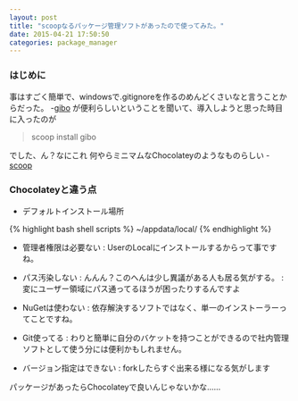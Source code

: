 ```yaml
---
layout: post
title: "scoopなるパッケージ管理ソフトがあったので使ってみた。"
date: 2015-04-21 17:50:50
categories: package_manager
---
```

### はじめに
事はすごく簡単で、windowsで.gitignoreを作るのめんどくさいなと言うことからだった。
-[gibo](https://github.com/simonwhitaker/gibo)
が便利らしいということを聞いて、導入しようと思った時目に入ったのが

> scoop install gibo

でした、ん？なにこれ
何やらミニマムなChocolateyのようなものらしい
-[scoop](http://scoop.sh/)

### Chocolateyと違う点
- デフォルトインストール場所

{% highlight bash shell scripts %}
  ~/appdata/local/
{% endhighlight %}

- 管理者権限は必要ない
: UserのLocalにインストールするからって事ですね。

- パス汚染しない
: んんん？このへんは少し異議がある人も居る気がする。
: 変にユーザー領域にパス通ってるほうが困ったりするんですよ

- NuGetは使わない
: 依存解決するソフトではなく、単一のインストーラーってことですね。

- Git使ってる
: わりと簡単に自分のバケットを持つことができるので社内管理ソフトとして使う分には便利かもしれません。

- バージョン指定はできない
: forkしたらすぐ出来る様になる気がします

パッケージがあったらChocolateyで良いんじゃないかな……